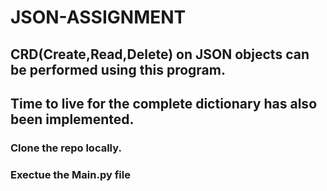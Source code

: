# JSON-ASSIGNMENT

## CRD(Create,Read,Delete) on JSON objects can be performed using this program.
## Time to live for the complete dictionary has also been implemented.

### Clone the repo locally.
### Exectue the Main.py file
